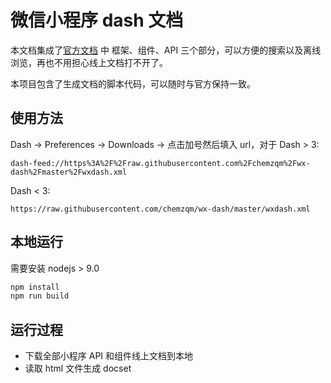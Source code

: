 # 微信小程序 dash 文档

本文档集成了[官方文档](https://developers.weixin.qq.com/miniprogram/dev/) 中
框架、组件、API 三个部分，可以方便的搜索以及离线浏览，再也不用担心线上文档打不开了。

本项目包含了生成文档的脚本代码，可以随时与官方保持一致。

## 使用方法

Dash -> Preferences -> Downloads -> 点击加号然后填入 url，对于 Dash > 3:

```
dash-feed://https%3A%2F%2Fraw.githubusercontent.com%2Fchemzqm%2Fwx-dash%2Fmaster%2Fwxdash.xml
```

Dash < 3:

```
https://raw.githubusercontent.com/chemzqm/wx-dash/master/wxdash.xml
```

## 本地运行

需要安装 nodejs > 9.0

``` sh
npm install
npm run build
```

## 运行过程

* 下载全部小程序 API 和组件线上文档到本地
* 读取 html 文件生成 docset
